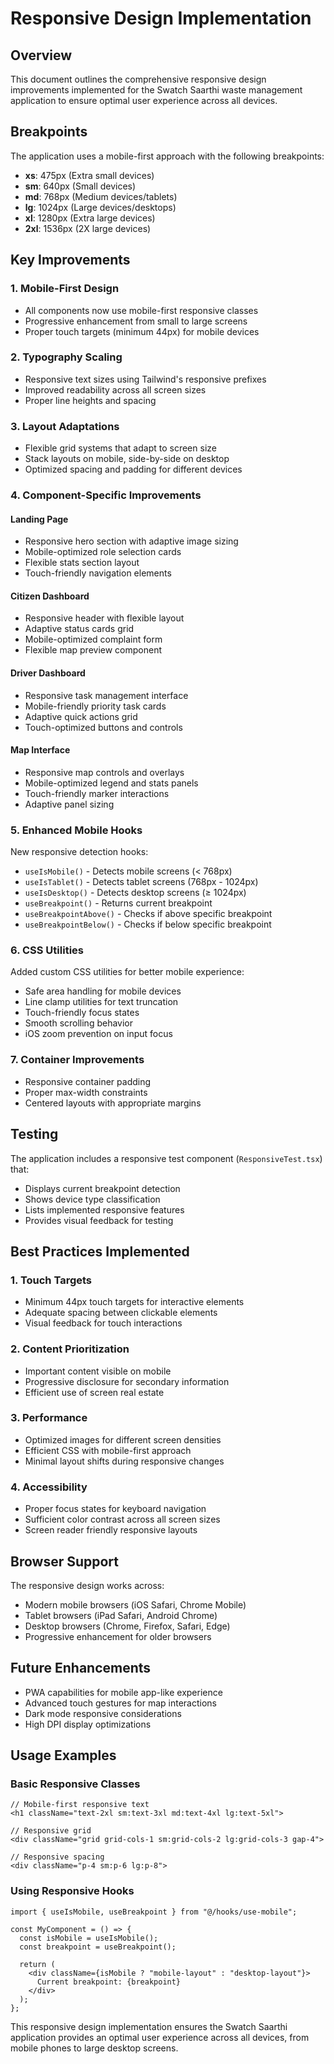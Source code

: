 # Responsive Design Implementation

## Overview
This document outlines the comprehensive responsive design improvements implemented for the Swatch Saarthi waste management application to ensure optimal user experience across all devices.

## Breakpoints
The application uses a mobile-first approach with the following breakpoints:

- **xs**: 475px (Extra small devices)
- **sm**: 640px (Small devices)
- **md**: 768px (Medium devices/tablets)
- **lg**: 1024px (Large devices/desktops)
- **xl**: 1280px (Extra large devices)
- **2xl**: 1536px (2X large devices)

## Key Improvements

### 1. Mobile-First Design
- All components now use mobile-first responsive classes
- Progressive enhancement from small to large screens
- Proper touch targets (minimum 44px) for mobile devices

### 2. Typography Scaling
- Responsive text sizes using Tailwind's responsive prefixes
- Improved readability across all screen sizes
- Proper line heights and spacing

### 3. Layout Adaptations
- Flexible grid systems that adapt to screen size
- Stack layouts on mobile, side-by-side on desktop
- Optimized spacing and padding for different devices

### 4. Component-Specific Improvements

#### Landing Page
- Responsive hero section with adaptive image sizing
- Mobile-optimized role selection cards
- Flexible stats section layout
- Touch-friendly navigation elements

#### Citizen Dashboard
- Responsive header with flexible layout
- Adaptive status cards grid
- Mobile-optimized complaint form
- Flexible map preview component

#### Driver Dashboard
- Responsive task management interface
- Mobile-friendly priority task cards
- Adaptive quick actions grid
- Touch-optimized buttons and controls

#### Map Interface
- Responsive map controls and overlays
- Mobile-optimized legend and stats panels
- Touch-friendly marker interactions
- Adaptive panel sizing

### 5. Enhanced Mobile Hooks
New responsive detection hooks:
- `useIsMobile()` - Detects mobile screens (< 768px)
- `useIsTablet()` - Detects tablet screens (768px - 1024px)
- `useIsDesktop()` - Detects desktop screens (≥ 1024px)
- `useBreakpoint()` - Returns current breakpoint
- `useBreakpointAbove()` - Checks if above specific breakpoint
- `useBreakpointBelow()` - Checks if below specific breakpoint

### 6. CSS Utilities
Added custom CSS utilities for better mobile experience:
- Safe area handling for mobile devices
- Line clamp utilities for text truncation
- Touch-friendly focus states
- Smooth scrolling behavior
- iOS zoom prevention on input focus

### 7. Container Improvements
- Responsive container padding
- Proper max-width constraints
- Centered layouts with appropriate margins

## Testing
The application includes a responsive test component (`ResponsiveTest.tsx`) that:
- Displays current breakpoint detection
- Shows device type classification
- Lists implemented responsive features
- Provides visual feedback for testing

## Best Practices Implemented

### 1. Touch Targets
- Minimum 44px touch targets for interactive elements
- Adequate spacing between clickable elements
- Visual feedback for touch interactions

### 2. Content Prioritization
- Important content visible on mobile
- Progressive disclosure for secondary information
- Efficient use of screen real estate

### 3. Performance
- Optimized images for different screen densities
- Efficient CSS with mobile-first approach
- Minimal layout shifts during responsive changes

### 4. Accessibility
- Proper focus states for keyboard navigation
- Sufficient color contrast across all screen sizes
- Screen reader friendly responsive layouts

## Browser Support
The responsive design works across:
- Modern mobile browsers (iOS Safari, Chrome Mobile)
- Tablet browsers (iPad Safari, Android Chrome)
- Desktop browsers (Chrome, Firefox, Safari, Edge)
- Progressive enhancement for older browsers

## Future Enhancements
- PWA capabilities for mobile app-like experience
- Advanced touch gestures for map interactions
- Dark mode responsive considerations
- High DPI display optimizations

## Usage Examples

### Basic Responsive Classes
```tsx
// Mobile-first responsive text
<h1 className="text-2xl sm:text-3xl md:text-4xl lg:text-5xl">

// Responsive grid
<div className="grid grid-cols-1 sm:grid-cols-2 lg:grid-cols-3 gap-4">

// Responsive spacing
<div className="p-4 sm:p-6 lg:p-8">
```

### Using Responsive Hooks
```tsx
import { useIsMobile, useBreakpoint } from "@/hooks/use-mobile";

const MyComponent = () => {
  const isMobile = useIsMobile();
  const breakpoint = useBreakpoint();
  
  return (
    <div className={isMobile ? "mobile-layout" : "desktop-layout"}>
      Current breakpoint: {breakpoint}
    </div>
  );
};
```

This responsive design implementation ensures the Swatch Saarthi application provides an optimal user experience across all devices, from mobile phones to large desktop screens.
